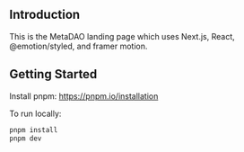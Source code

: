 ## Introduction

This is the MetaDAO landing page which uses Next.js, React, @emotion/styled, and framer motion.


## Getting Started

Install pnpm: https://pnpm.io/installation

To run locally:

```bash
pnpm install
pnpm dev
```

